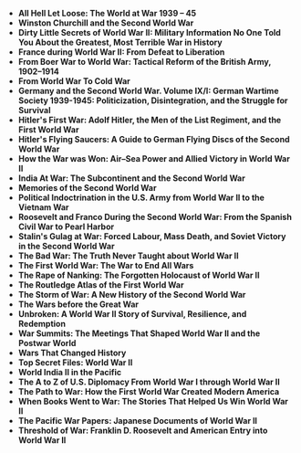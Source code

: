 <ul>
 <li><b><a target="_blank" href="https://github.com/manjunath5496/The-Best-Books-on-World-War/blob/master/ww(1).pdf" style="text-decoration:none;">All Hell Let Loose: The World at War 1939 – 45</a></b></li>
  
<li><b><a target="_blank" href="https://github.com/manjunath5496/The-Best-Books-on-World-War/blob/master/ww(2).pdf" style="text-decoration:none;">Winston Churchill and the Second World War</a></b></li>  
  
<li><b><a target="_blank" href="https://github.com/manjunath5496/The-Best-Books-on-World-War/blob/master/ww(3).pdf" style="text-decoration:none;">Dirty Little Secrets of World War II: Military Information No One Told You About the Greatest, Most Terrible War in History</a></b></li>
                               
 <li><b><a target="_blank" href="https://github.com/manjunath5496/The-Best-Books-on-World-War/blob/master/ww(4).pdf" style="text-decoration:none;">France during World War II: From Defeat to Liberation</a></b></li> 
 
  <li><b><a target="_blank" href="https://github.com/manjunath5496/The-Best-Books-on-World-War/blob/master/ww(5).pdf" style="text-decoration:none;">From Boer War to World War: Tactical Reform of the British Army, 1902–1914</a></b></li>   

 <li><b><a target="_blank" href="https://github.com/manjunath5496/The-Best-Books-on-World-War/blob/master/ww(6).pdf" style="text-decoration:none;"> From World War To Cold War </a></b></li>
                <li><b><a target="_blank" href="https://github.com/manjunath5496/The-Best-Books-on-World-War/blob/master/ww(7).pdf" style="text-decoration:none;">Germany and the Second World War. Volume IX/I: German Wartime Society 1939-1945: Politicization, Disintegration, and the Struggle for Survival</a></b></li>  
         <li><b><a target="_blank" href="https://github.com/manjunath5496/The-Best-Books-on-World-War/blob/master/ww(8).pdf" style="text-decoration:none;">Hitler's First War: Adolf Hitler, the Men of the List Regiment, and the First World War </a></b></li>                 
 <li><b><a target="_blank" href="https://github.com/manjunath5496/The-Best-Books-on-World-War/blob/master/ww(9).pdf" style="text-decoration:none;"> Hitler's Flying Saucers: A Guide to German Flying Discs of the Second World War </a></b></li>                              

 <li><b><a target="_blank" href="https://github.com/manjunath5496/The-Best-Books-on-World-War/blob/master/ww(10).pdf" style="text-decoration:none;"> How the War was Won: Air–Sea Power and Allied Victory in World War II </a></b></li>
                
 <li><b><a target="_blank" href="https://github.com/manjunath5496/The-Best-Books-on-World-War/blob/master/ww(11).pdf" style="text-decoration:none;"> India At War: The Subcontinent and the Second World War  </a></b></li>                              
<li><b><a target="_blank" href="https://github.com/manjunath5496/The-Best-Books-on-World-War/blob/master/ww(12).rar" style="text-decoration:none;">Memories of the Second World War</a></b></li>

  <li><b><a target="_blank" href="https://github.com/manjunath5496/The-Best-Books-on-World-War/blob/master/ww(13).pdf" style="text-decoration:none;">Political Indoctrination in the U.S. Army from World War II to the Vietnam War</a></b></li>

  <li><b><a target="_blank" href="https://github.com/manjunath5496/The-Best-Books-on-World-War/blob/master/ww(14).pdf" style="text-decoration:none;">Roosevelt and Franco During the Second World War: From the Spanish Civil War to Pearl Harbor</a></b></li>
                <li><b><a target="_blank" href="https://github.com/manjunath5496/The-Best-Books-on-World-War/blob/master/ww(15).pdf" style="text-decoration:none;">Stalin's Gulag at War: Forced Labour, Mass Death, and Soviet Victory in the Second World War</a></b></li>  
         <li><b><a target="_blank" href="https://github.com/manjunath5496/The-Best-Books-on-World-War/blob/master/ww(16).pdf" style="text-decoration:none;">The Bad War: The Truth Never Taught about World War II</a></b></li>                 
 <li><b><a target="_blank" href="https://github.com/manjunath5496/The-Best-Books-on-World-War/blob/master/ww(17).pdf" style="text-decoration:none;"> The First World War: The War to End All Wars </a></b></li>                              

 <li><b><a target="_blank" href="https://github.com/manjunath5496/The-Best-Books-on-World-War/blob/master/ww(18).pdf" style="text-decoration:none;"> The Rape of Nanking: The Forgotten Holocaust of World War II</a></b></li>
                
 <li><b><a target="_blank" href="https://github.com/manjunath5496/The-Best-Books-on-World-War/blob/master/ww(19).pdf" style="text-decoration:none;">  The Routledge Atlas of the First World War  </a></b></li>  
 
 <li><b><a target="_blank" href="https://github.com/manjunath5496/The-Best-Books-on-World-War/blob/master/ww(20).rar" style="text-decoration:none;">The Storm of War: A New History of the Second World War </a></b></li>
                
 <li><b><a target="_blank" href="https://github.com/manjunath5496/The-Best-Books-on-World-War/blob/master/ww(21).pdf" style="text-decoration:none;"> The Wars before the Great War</a></b></li>  
 
  <li><b><a target="_blank" href="https://github.com/manjunath5496/The-Best-Books-on-World-War/blob/master/ww(22).pdf" style="text-decoration:none;"> Unbroken: A World War II Story of Survival, Resilience, and Redemption</a></b></li>
                
 <li><b><a target="_blank" href="https://github.com/manjunath5496/The-Best-Books-on-World-War/blob/master/ww(23).pdf" style="text-decoration:none;"> War Summits: The Meetings That Shaped World War II and the Postwar World</a></b></li>
 
 
  <li><b><a target="_blank" href="https://github.com/manjunath5496/The-Best-Books-on-World-War/blob/master/ww(24).pdf" style="text-decoration:none;"> Wars That Changed History</a></b></li>  
 
  <li><b><a target="_blank" href="https://github.com/manjunath5496/The-Best-Books-on-World-War/blob/master/ww(25).pdf" style="text-decoration:none;"> Top Secret Files: World War II </a></b></li>
                
 <li><b><a target="_blank" href="https://github.com/manjunath5496/The-Best-Books-on-World-War/blob/master/ww(26).pdf" style="text-decoration:none;"> World India II in the Pacific </a></b></li>
 
 
  <li><b><a target="_blank" href="https://github.com/manjunath5496/The-Best-Books-on-World-War/blob/master/ww(27).pdf" style="text-decoration:none;"> The A to Z of U.S. Diplomacy From World War I through World War II</a></b></li>  
 
  <li><b><a target="_blank" href="https://github.com/manjunath5496/The-Best-Books-on-World-War/blob/master/ww(28).pdf" style="text-decoration:none;"> The Path to War: How the First World War Created Modern America </a></b></li>
                
 <li><b><a target="_blank" href="https://github.com/manjunath5496/The-Best-Books-on-World-War/blob/master/ww(29).pdf" style="text-decoration:none;"> When Books Went to War: The Stories That Helped Us Win World War II </a></b></li>
 
  
  <li><b><a target="_blank" href="https://github.com/manjunath5496/The-Best-Books-on-World-War/blob/master/ww(30).pdf" style="text-decoration:none;"> The Pacific War Papers: Japanese Documents of World War II </a></b></li>
                
 <li><b><a target="_blank" href="https://github.com/manjunath5496/The-Best-Books-on-World-War/blob/master/ww(31).pdf" style="text-decoration:none;"> Threshold of War: Franklin D. Roosevelt and American Entry into World War II </a></b></li>
 

</ul>
